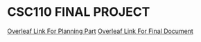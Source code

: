 # CSC110 FINAL PROJECT
[Overleaf Link For Planning Part](https://www.overleaf.com/5595745147zprxkqmwfndf)
[Overleaf Link For Final Document](https://www.overleaf.com/1178224998pybqnrpmzzkh)
